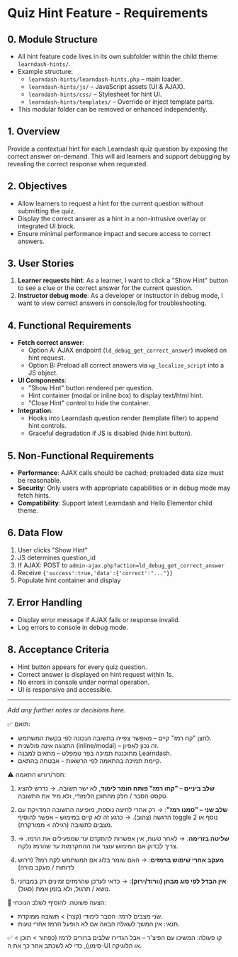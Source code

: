# Quiz Hint Feature - Requirements

## 0. Module Structure
- All hint feature code lives in its own subfolder within the child theme: `learndash-hints/`.
- Example structure:
  - `learndash-hints/learndash-hints.php` – main loader.
  - `learndash-hints/js/` – JavaScript assets (UI & AJAX).
  - `learndash-hints/css/` – Stylesheet for hint UI.
  - `learndash-hints/templates/` – Override or inject template parts.
- This modular folder can be removed or enhanced independently.

## 1. Overview
Provide a contextual hint for each Learndash quiz question by exposing the correct answer on-demand. This will aid learners and support debugging by revealing the correct response when requested.

## 2. Objectives
- Allow learners to request a hint for the current question without submitting the quiz.
- Display the correct answer as a hint in a non-intrusive overlay or integrated UI block.
- Ensure minimal performance impact and secure access to correct answers.

## 3. User Stories
1. **Learner requests hint**: As a learner, I want to click a "Show Hint" button to see a clue or the correct answer for the current question.
2. **Instructor debug mode**: As a developer or instructor in debug mode, I want to view correct answers in console/log for troubleshooting.

## 4. Functional Requirements
- **Fetch correct answer**:
  - Option A: AJAX endpoint (`ld_debug_get_correct_answer`) invoked on hint request.
  - Option B: Preload all correct answers via `wp_localize_script` into a JS object.
- **UI Components**:
  - "Show Hint" button rendered per question.
  - Hint container (modal or inline box) to display text/html hint.
  - "Close Hint" control to hide the container.
- **Integration**:
  - Hooks into Learndash question render (template filter) to append hint controls.
  - Graceful degradation if JS is disabled (hide hint button).

## 5. Non-Functional Requirements
- **Performance**: AJAX calls should be cached; preloaded data size must be reasonable.
- **Security**: Only users with appropriate capabilities or in debug mode may fetch hints.
- **Compatibility**: Support latest Learndash and Hello Elementor child theme.

## 6. Data Flow
1. User clicks "Show Hint"
2. JS determines question_id
3. If AJAX: POST to `admin-ajax.php?action=ld_debug_get_correct_answer`
4. Receive `{'success':true,'data':{'correct':"..."}}`
5. Populate hint container and display

## 7. Error Handling
- Display error message if AJAX fails or response invalid.
- Log errors to console in debug mode.

## 8. Acceptance Criteria
- Hint button appears for every quiz question.
- Correct answer is displayed on hint request within 1s.
- No errors in console under normal operation.
- UI is responsive and accessible.

---
_Add any further notes or decisions here._

✅ תואם:
- לחצן "קח רמז" קיים – מאפשר צפייה בתשובה הנכונה לפי בקשת המשתמש.
- התצוגה אינה פולשנית (inline/modal) – זה נכון לאפיון.
- מתוכננת תמיכה בפר טמפלט – מתאים למבנה Learndash.
- קיימת תמיכה בהתאמה לפי הרשאות – אבטחה בהתאם.

⚠️ חסר/דורש התאמה:
1. **שלב ביניים – "קחו רמז" פותח חומר לימוד**, לא ישר תשובה.
   → נדרש להציג טקסט הסבר / חלק מהתוכן הלימודי, ולא מיד את התשובה.

2. **שלב שני – "סמנו רמז"**:
   → רק אחרי לחיצה נוספת, מופיעה התשובה המדויקת עם הדגשה (צהוב).
   → כרגע זה לא קיים במימוש – אפשר להוסיף toggle נוסף או 2 מצבים לתשובה (רגילה > ממורקרת).

3. **שליטה בזרימה**:
   → לאחר טעות, אין אפשרות להתקדם עד שמפעילים את הרמז.
   → צריך לבדוק אם המימוש עוצר את ההתקדמות עד שהרמז נלקח.

4. **מעקב אחרי שימוש ברמזים**:
   → האם שומר בלוג אם המשתמש לקח רמז? (דרוש לדוחות / מעקב מורה)

5. **אין הבדל לפי סוג מבחן (וורוד/ירוק)**:
   → כדאי לעדכן שהרמזים זמינים רק במבחני נושא / תרגול, ולא בזמן אמת (סגול).

🔁 הצעה פשוטה:
להוסיף לשלב הנוכחי:
- שני מצבים לרמז: הסבר לימודי (קצר) > תשובה ממוקדת.
- תנאי: אין המשך לשאלה הבאה אם לא הופעל הרמז אחרי טעות.

✅ קו פעולה:
המשיכו עם הפיצ'ר – אבל הגדירו שלבים ברורים לרמז (כפתור > תוכן > סימון), כדי לא לשכתב אחר כך את ה-UI או הלוגיקה.
